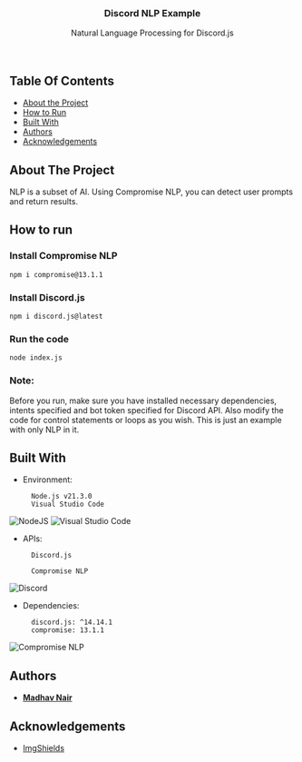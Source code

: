 <br/>
<p align="center">
  <a href="https://github.com/theoneandonlyshadow/discord-nlp-example">
  </a>

  <h3 align="center">Discord NLP Example</h3>

  <p align="center">
    Natural Language Processing for Discord.js
    <br/>
    <br/>
    <br/>
  </p>
</p>


## Table Of Contents

* [About the Project](#about-the-project)
* [How to Run](#how-to-run)
* [Built With](#built-with)
* [Authors](#authors)
* [Acknowledgements](#acknowledgements)

## About The Project

NLP is a subset of AI. Using Compromise NLP, you can detect user prompts and return results.

## How to run

### Install Compromise NLP
```npm i compromise@13.1.1```

### Install Discord.js
```npm i discord.js@latest```

### Run the code
```node index.js```


### Note: 
Before you run, make sure you have installed necessary dependencies, intents specified and bot token specified for Discord API. Also modify the code for control statements or loops as you wish. This is just an example with only NLP in it.


## Built With

- Environment:

        Node.js v21.3.0
        Visual Studio Code
![NodeJS](https://img.shields.io/badge/node.js-6DA55F?style=for-the-badge&logo=node.js&logoColor=white)
![Visual Studio Code](https://img.shields.io/badge/Visual%20Studio%20Code-0078d7.svg?style=for-the-badge&logo=visual-studio-code&logoColor=white)

- APIs:

        Discord.js
  
        Compromise NLP

![Discord](https://img.shields.io/badge/Discord-%235865F2.svg?style=for-the-badge&logo=discord&logoColor=white)

- Dependencies:

        discord.js: ^14.14.1
        compromise: 13.1.1

![Compromise NLP](https://www.npmjs.com/package/compromise/v/13.1.1)

## Authors

* **[Madhav Nair](https://github.com/theoneandonlyshadow/)**

## Acknowledgements

* [ImgShields](https://shields.io/)
